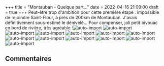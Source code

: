 +++
title = "Montauban - Quelque part..."
date = 2022-04-16 21:09:00
draft = true
+++
Peut-être trop d'ambition pour cette première étape : impossible de rejoindre Saint-Flour, à près de 200km de Montauban. J'avais définitivement sous-estimé le dénivelé...
Pour compenser, joli petit bivouac en bord de rivière, très agréable !![auto-import](https://thumbsnap.com/i/hGHkthAE.jpg)
![auto-import](https://thumbsnap.com/i/NGanXpM1.jpg)
![auto-import](https://thumbsnap.com/i/DfRjXQ6A.jpg)
![auto-import](https://thumbsnap.com/i/MazpU5dy.jpg)
![auto-import](https://thumbsnap.com/i/dAgC5jFa.jpg)
![auto-import](https://thumbsnap.com/i/91Wc9n9v.jpg)
![auto-import](https://thumbsnap.com/i/uRpS9Qxz.jpg)
![auto-import](https://thumbsnap.com/i/kS2Np9BX.jpg)
![auto-import](https://thumbsnap.com/i/gHYswnna.jpg)
![auto-import](https://thumbsnap.com/i/f496HqS4.jpg)
![auto-import](https://thumbsnap.com/i/a1d1194Q.jpg)
![auto-import](https://thumbsnap.com/i/jSbMZ9ij.jpg)
![auto-import](https://thumbsnap.com/i/1suK29C7.jpg)
## Commentaires
